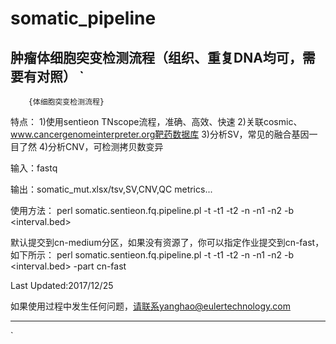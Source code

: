 # somatic_pipeline
肿瘤体细胞突变检测流程（组织、重复DNA均可，需要有对照）
`
----------------------------------------------------------
        {体细胞突变检测流程}
特点：
1)使用sentieon TNscope流程，准确、高效、快速
2)关联cosmic、www.cancergenomeinterpreter.org靶药数据库
3)分析SV，常见的融合基因一目了然
4)分析CNV，可检测拷贝数变异


输入：fastq

输出：somatic_mut.xlsx/tsv,SV,CNV,QC metrics...

使用方法：
        perl somatic.sentieon.fq.pipeline.pl -t <tumor name> -t1 <tumor R1> -t2 <tumor R2> -n <normal name> -n1 <normal R1> -n2 <normal R2> -b <interval.bed>

默认提交到cn-medium分区，如果没有资源了，你可以指定作业提交到cn-fast，如下所示：
        perl somatic.sentieon.fq.pipeline.pl -t <tumor name> -t1 <tumor R1> -t2 <tumor R2> -n <normal name> -n1 <normal R1> -n2 <normal R2> -b <interval.bed> -part cn-fast

Last Updated:2017/12/25

如果使用过程中发生任何问题，请联系yanghao@eulertechnology.com

---------------------------------------------------------
`
